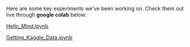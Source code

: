 Here are some key experiments we've been working on. Check them out live through **google colab** below: 

[Hello_Mind.ipynb](https://colab.research.google.com/github/NSCC-COGS/Aestheta/blob/main/Experiments/Hello_Mind.ipynb)

[Getting_Kaggle_Data.ipynb](https://colab.research.google.com/github/NSCC-COGS/Aestheta/blob/main/Experiments/Getting_Kaggle_Data.ipynb)
